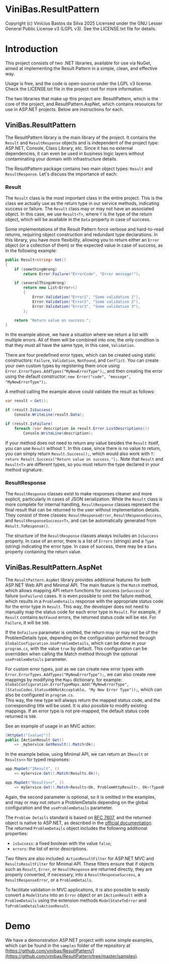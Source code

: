 # ViniBas.ResultPattern

Copyright (c) Vinícius Bastos da Silva 2025
Licensed under the GNU Lesser General Public License v3 (LGPL v3).
See the LICENSE.txt file for details.

# Introduction

This project consists of two .NET libraries, available for use via NuGet, aimed at implementing the Result Pattern in a simple, clean, and effective way.

Usage is free, and the code is open-source under the LGPL v3 license. Check the LICENSE.txt file in the project root for more information.

The two libraries that make up this project are: ResultPattern, which is the core of the project, and ResultPattern.AspNet, which contains resources for use in ASP.NET projects. Below are instructions for each.

## ViniBas.ResultPattern

The ResultPattern library is the main library of the project. It contains the `Result` and `ResultResponse` objects and is independent of the project type: ASP.NET, Console, Class Library, etc. Since it has no external dependencies, it can even be used in business logic layers without contaminating your domain with infrastructure details.

The ResultPattern package contains two main object types: `Result` and `ResultResponse`. Let's discuss the importance of each:

### Result

The `Result` class is the most important class in the entire project. This is the class we actually use as the return type in our service methods, indicating success or failure. The `Result` class may or may not have an associated object. In this case, we use `Result<T>`, where `T` is the type of the return object, which will be available in the `Data` property in case of success.

Some implementations of the Result Pattern force verbose and hard-to-read returns, requiring object construction and redundant type declarations. In this library, you have more flexibility, allowing you to return either an `Error` object (or a collection of them) or the expected value in case of success, as in the following example:

```csharp
public Result<string> Get()
{
    if (somethingWrong)
        return Error.Failure("ErrorCode", "Error message!");

    if (severalThingsWrong)
        return new List<Error>()
        {
            Error.Validation("Error1", "Some validation 1"),
            Error.Validation("Error2", "Some validation 2"),
            Error.Validation("Error3", "Some validation 3"),
        };

    return "Return value on success.";
}
```

In the example above, we have a situation where we return a list with multiple errors. All of them will be combined into one; the only condition is that they must all have the same type, in this case, `Validation`.

There are four predefined error types, which can be created using static constructors: `Failure`, `Validation`, `NotFound`, and `Conflict`. You can create your own custom types by registering them once using `Error.ErrorTypes.AddTypes("MyNewErrorType");`, and then creating the error using the default constructor: `new Error("code", "message", "MyNewErrorType");`.

A method calling the example above could validate the result as follows:

```csharp
var result = Get();

if (result.IsSuccess)
    Console.WriteLine(result.Data);

if (result.IsFailure)
    foreach (var description in result.Error.ListDescriptions())
        Console.WriteLine(description);
```

If your method does not need to return any value besides the `Result` itself, you can use `Result` without `T`. In this case, since there is no value to return, you can simply return `Result.Success();`, which would also work with `T`: `return Result.Success("Return value on success.");`. Note that `Result` and `Result<T>` are different types, so you must return the type declared in your method signature.

### ResultResponse

The `ResultResponse` classes exist to make responses cleaner and more explicit, particularly in cases of JSON serialization. While the `Result` class is more complete for internal handling, `ResultResponse` classes represent the final result that can be returned to the user without implementation details. They consist of three classes: `ResultResponseError`, `ResultResponseSuccess`, and `ResultResponseSuccess<T>`, and can be automatically generated from `Result.ToResponse()`.

The structure of the `ResultResponse` classes always includes an `IsSuccess` property. In case of an error, there is a list of `Errors` (strings) and a `Type` (string) indicating the error type. In case of success, there may be a `Data` property containing the return value.

## ViniBas.ResultPattern.AspNet

The `ResultPattern.AspNet` library provides additional features for both ASP.NET Web API and Minimal API. The main feature is the `Match` method, which allows mapping API return functions for success (`onSuccess`) or failure (`onFailure`) cases. It is even possible to omit the failure method, which results in a `ProblemDetails` response with the appropriate status code for the error type in `Result`. This way, the developer does not need to manually map the status code for each error type in `Result`. For example, if `Result` contains `NotFound` errors, the returned status code will be `404`. For `Failure`, it will be `500`.

If the `OnFailure` parameter is omitted, the return may or may not be of the ProblemDetails type, depending on the configuration performed through `GlobalConfiguration.UseProblemDetails`, which can be done in your `program.cs`, with the value `true` by default. This configuration can be overridden when calling the Match method through the optional `useProblemDetails` parameter.

For custom error types, just as we can create new error types with `Error.ErrorTypes.AddTypes("MyNewErrorType");`, we can also create new mappings by modifying the `Maps` dictionary, for example:  
`GlobalConfiguration.ErrorTypeMaps.Add("MyNewErrorType", (StatusCodes.Status406NotAcceptable, "My New Error Type"));`, which can also be configured in `program.cs`.  
This way, the new type will always return the mapped status code, and the corresponding title will be used. It is also possible to modify existing mappings. If an error type is not pre-mapped, the default status code returned is `500`.

See an example of usage in an MVC action:

```csharp
[HttpGet("{value}")]
public IActionResult Get()
    => _myService.GetResult().Match(Ok);
```

In the example below, using Minimal API, we can return an `IResult` or `Results<>` for typed responses:

```C#
app.MapGet("IResult", ()
    => myService.Get().Match(Results.Ok));

app.MapGet("Results<>", ()
    => myService.Get().Match<Results<Ok, ProblemHttpResult>, Ok>(TypedResults.Ok));
```

Again, the second parameter is optional, so it is omitted in the examples, and may or may not return a ProblemDetails depending on the global configuration and the `useProblemDetails` parameter.

The `Problem Details` standard is based on [RFC 7807](https://datatracker.ietf.org/doc/html/rfc7807), and the returned object is native to ASP.NET, as described in the [official documentation](https://learn.microsoft.com/en-us/dotnet/api/microsoft.aspnetcore.mvc.problemdetails).  
The returned `ProblemDetails` object includes the following additional properties:
- `isSuccess`: a fixed boolean with the value `false`;
- `errors`: the list of error descriptions.

Two filters are also included: `ActionResultFilter` for ASP.NET MVC and `ResultsResultFilter` for Minimal API. These filters ensure that if objects such as `Result`, `Error`, or `ResultResponse` are returned directly, they are properly converted, if necessary, into a `ResultResponseSuccess`, a `ResultResponseError`, or a `ProblemDetails`.

To facilitate validation in MVC applications, it is also possible to easily convert a `ModelState` into an `Error` object or an `IActionResult` with a `ProblemDetails` using the extension methods `ModelStateToError` and `ToProblemDetailsActionResult`.

# Demo

We have a demonstration ASP.NET project with some simple examples, which can be found in the `samples` folder of the repository at [https://github.com/vinibas/ResultPattern/](https://github.com/vinibas/ResultPattern/tree/master/samples).

